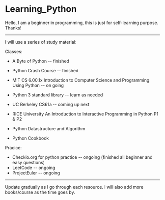 # Learning_Python

Hello, I am a beginner in programming, this is just for self-learning purpose.
Thanks!

---
I will use a series of study material:

Classes:
* A Byte of Python -- finished
* Python Crash Course -- finished
* MIT CS 6.00.1x Introduction to Computer Science and Programming Using Python -- on going
* Python 3 standard library -- learn as needed

* UC Berkeley CS61a -- coming up next
* RICE University An Introduction to Interactive Programming in Python P1 & P2
* Python Datastructure and Algorithm
* Python Cookbook

Pracice:
* Checkio.org for python practice -- ongoing (finished all beginner and easy questions)
* LeetCode -- ongoing
* ProjectEuler -- ongoing


---
Update gradually as I go through each resource.
I will also add more books/course as the time goes by.
